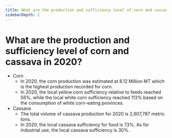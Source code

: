 ```yaml
---
title: What are the production and sufficiency level of corn and cassava in 2020?
sidebarDepth: 2
---
```


# What are the production and sufficiency level of corn and cassava in 2020?


 - Corn
     - In 2020, the corn production was estimated at 8.12 Million MT which is the  highest production recorded for corn.
     - In 2020, the local yellow corn sufficiency relative to feeds reached 56%, while the  local white corn sufficiency reached 113% based on the consumption of white corn-eating provinces.
 - Cassava
     - The total volume of cassava production for 2020 is 2,607,787 metric tons. 
     - In 2020, the local cassava sufficiency for food is 73%. As for industrial use, the local  cassava sufficiency is 30%.
